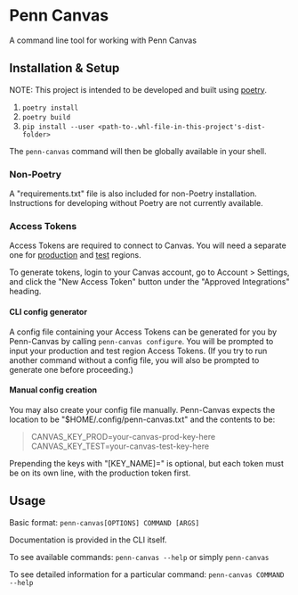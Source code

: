 # Penn Canvas

A command line tool for working with Penn Canvas

## Installation & Setup

NOTE: This project is intended to be developed and built using [poetry](https://python-poetry.org/).

1. `poetry install`
2. `poetry build`
3. `pip install --user <path-to-.whl-file-in-this-project's-dist-folder>`

The `penn-canvas` command will then be globally available in your shell.

### Non-Poetry

A "requirements.txt" file is also included for non-Poetry installation. Instructions for developing without Poetry are not currently available.

### Access Tokens

Access Tokens are required to connect to Canvas. You will need a separate one for [production](https://canvas.upenn.edu/) and [test](https://upenn.test.instructure.com/) regions.

To generate tokens, login to your Canvas account, go to Account > Settings, and click the "New Access Token" button under the "Approved Integrations" heading.

#### CLI config generator

A config file containing your Access Tokens can be generated for you by Penn-Canvas by calling `penn-canvas configure`. You will be prompted to input your production and test region Access Tokens. (If you try to run another command without a config file, you will also be prompted to generate one before proceeding.)

#### Manual config creation

You may also create your config file manually. Penn-Canvas expects the location to be "$HOME/.config/penn-canvas.txt" and the contents to be:

> CANVAS_KEY_PROD=your-canvas-prod-key-here  
> CANVAS_KEY_TEST=your-canvas-test-key-here

Prepending the keys with "[KEY_NAME]=" is optional, but each token must be on its own line, with the production token first.

## Usage

Basic format: `penn-canvas[OPTIONS] COMMAND [ARGS]`

Documentation is provided in the CLI itself.

To see available commands: `penn-canvas --help` or simply `penn-canvas`

To see detailed information for a particular command: `penn-canvas COMMAND --help`
